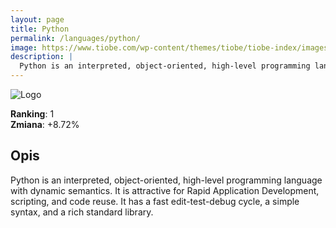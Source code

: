 ```yaml
---
layout: page
title: Python
permalink: /languages/python/
image: https://www.tiobe.com/wp-content/themes/tiobe/tiobe-index/images/Python.png
description: |
  Python is an interpreted, object-oriented, high-level programming language with dynamic semantics. It is attractive for Rapid Application Development, scripting, and code reuse. It has a fast edit-test-debug cycle, a simple syntax, and a rich standard library.
---
```


![Logo](https://www.tiobe.com/wp-content/themes/tiobe/tiobe-index/images/Python.png)

**Ranking**: 1  
**Zmiana**: +8.72%    

## Opis

Python is an interpreted, object-oriented, high-level programming language with dynamic semantics. It is attractive for Rapid Application Development, scripting, and code reuse. It has a fast edit-test-debug cycle, a simple syntax, and a rich standard library.

